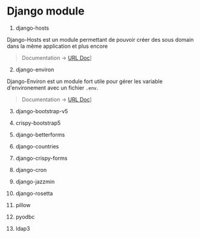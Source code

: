 # Django module

1. django-hosts

Django-Hosts est un module permettant de pouvoir créer des sous domain dans la même application et plus encore
> Documentation -> [URL Doc](https://django-hosts.readthedocs.io/en/latest/)]

2. django-environ 

Django-Environ est un module fort utile pour gérer les variable d'environement avec un fichier `.env`.
> Documentation -> [URL Doc](https://django-environ.readthedocs.io/en/latest/)]

3. django-bootstrap-v5

4. crispy-bootstrap5

5. django-betterforms

6. django-countries

7. django-crispy-forms

8. django-cron

9. django-jazzmin

10. django-rosetta

11. pillow

12. pyodbc

13. ldap3
